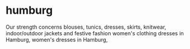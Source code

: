 # humburg
Our strength concerns blouses, tunics, dresses, skirts, knitwear, indoor/outdoor jackets and festive fashion women's clothing dresses in Hamburg,   women's dresses in Hamburg,

